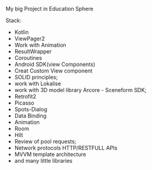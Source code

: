 My big Project in Education Sphere

Stack:
- Kotlin
- ViewPager2
- Work with Animation 
- ResultWrapper
- Coroutines
- Android SDK(view Components)
- Creat Custom View component
- SOLID principles;
- work with Lokalise
- work with 3D model library Arcore - Sceneform SDK;
- Retrofit2
- Picasso
- Spots-Dialog
- Data Binding
- Animation
- Room
- Hilt
- Review of pool requests;
- Network protocols HTTP/RESTFULL APIs
- MVVM template architecture
- and many little libraries


